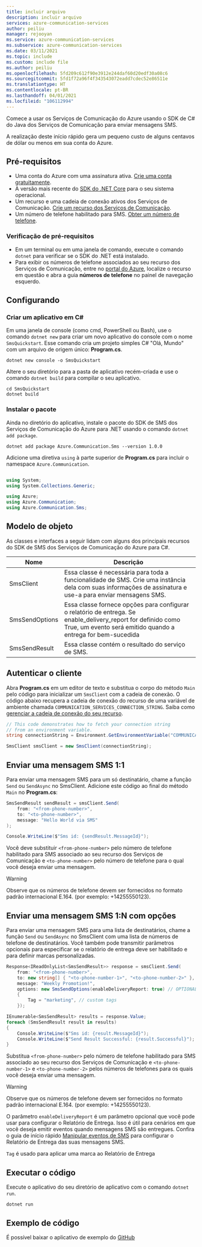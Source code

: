 ```yaml
---
title: incluir arquivo
description: incluir arquivo
services: azure-communication-services
author: peiliu
manager: rejooyan
ms.service: azure-communication-services
ms.subservice: azure-communication-services
ms.date: 03/11/2021
ms.topic: include
ms.custom: include file
ms.author: peiliu
ms.openlocfilehash: 5fd209c612f90e3912e244daf60d20edf30a08c6
ms.sourcegitcommit: 5fd1f72a96f4f343543072eadd7cdec52e86511e
ms.translationtype: HT
ms.contentlocale: pt-BR
ms.lasthandoff: 04/01/2021
ms.locfileid: "106112994"
---
```

Comece a usar os Serviços de Comunicação do Azure usando o SDK de C# do Java dos Serviços de Comunicação para enviar mensagens SMS.

A realização deste início rápido gera um pequeno custo de alguns centavos de dólar ou menos em sua conta do Azure.

<!--**TODO: update all these reference links as the resources go live**

[API reference documentation](../../../references/overview.md) | [Library source code](https://github.com/Azure/azure-sdk-for-net-pr/tree/feature/communication/sdk/communication/Azure.Communication.Sms#todo-update-to-public) | [Package (NuGet)](#todo-nuget) | [Samples](#todo-samples)-->

## <a name="prerequisites"></a>Pré-requisitos

- Uma conta do Azure com uma assinatura ativa. [Crie uma conta gratuitamente](https://azure.microsoft.com/free/?WT.mc_id=A261C142F).
- A versão mais recente do [SDK do .NET Core](https://dotnet.microsoft.com/download/dotnet-core) para o seu sistema operacional.
- Um recurso e uma cadeia de conexão ativos dos Serviços de Comunicação. [Crie um recurso dos Serviços de Comunicação](../../create-communication-resource.md).
- Um número de telefone habilitado para SMS. [Obter um número de telefone](../get-phone-number.md).

### <a name="prerequisite-check"></a>Verificação de pré-requisitos

- Em um terminal ou em uma janela de comando, execute o comando `dotnet` para verificar se o SDK do .NET está instalado.
- Para exibir os números de telefone associados ao seu recurso dos Serviços de Comunicação, entre no [portal do Azure](https://portal.azure.com/), localize o recurso em questão e abra a guia **números de telefone** no painel de navegação esquerdo.

## <a name="setting-up"></a>Configurando

### <a name="create-a-new-c-application"></a>Criar um aplicativo em C#

Em uma janela de console (como cmd, PowerShell ou Bash), use o comando `dotnet new` para criar um novo aplicativo do console com o nome `SmsQuickstart`. Esse comando cria um projeto simples C# "Olá, Mundo" com um arquivo de origem único: **Program.cs**.

```console
dotnet new console -o SmsQuickstart
```

Altere o seu diretório para a pasta de aplicativo recém-criada e use o comando `dotnet build` para compilar o seu aplicativo.

```console
cd SmsQuickstart
dotnet build
```

### <a name="install-the-package"></a>Instalar o pacote

Ainda no diretório do aplicativo, instale o pacote do SDK de SMS dos Serviços de Comunicação do Azure para .NET usando o comando `dotnet add package`.

```console
dotnet add package Azure.Communication.Sms --version 1.0.0
```

Adicione uma diretiva `using` à parte superior de **Program.cs** para incluir o namespace `Azure.Communication`.

```csharp

using System;
using System.Collections.Generic;

using Azure;
using Azure.Communication;
using Azure.Communication.Sms;

```

## <a name="object-model"></a>Modelo de objeto

As classes e interfaces a seguir lidam com alguns dos principais recursos do SDK de SMS dos Serviços de Comunicação do Azure para C#.

| Nome                                       | Descrição                                                                                                                                                       |
| ------------------------------------------ | ----------------------------------------------------------------------------------------------------------------------------------------------------------------- |
| SmsClient     | Essa classe é necessária para toda a funcionalidade de SMS. Crie uma instância dela com suas informações de assinatura e use-a para enviar mensagens SMS.                           |
| SmsSendOptions | Essa classe fornece opções para configurar o relatório de entrega. Se enable_delivery_report for definido como True, um evento será emitido quando a entrega for bem-sucedida |
| SmsSendResult               | Essa classe contém o resultado do serviço de SMS.                                          |

## <a name="authenticate-the-client"></a>Autenticar o cliente

 Abra **Program.cs** em um editor de texto e substitua o corpo do método `Main` pelo código para inicializar um `SmsClient` com a cadeia de conexão. O código abaixo recupera a cadeia de conexão do recurso de uma variável de ambiente chamada `COMMUNICATION_SERVICES_CONNECTION_STRING`. Saiba como [gerenciar a cadeia de conexão do seu recurso](../../create-communication-resource.md#store-your-connection-string).


```csharp
// This code demonstrates how to fetch your connection string
// from an environment variable.
string connectionString = Environment.GetEnvironmentVariable("COMMUNICATION_SERVICES_CONNECTION_STRING");

SmsClient smsClient = new SmsClient(connectionString);
```

## <a name="send-a-11-sms-message"></a>Enviar uma mensagem SMS 1:1

Para enviar uma mensagem SMS para um só destinatário, chame a função `Send` ou `SendAsync` no SmsClient. Adicione este código ao final do método `Main` no **Program.cs**:

```csharp
SmsSendResult sendResult = smsClient.Send(
    from: "<from-phone-number>",
    to: "<to-phone-number>",
    message: "Hello World via SMS"
);

Console.WriteLine($"Sms id: {sendResult.MessageId}");
```
Você deve substituir `<from-phone-number>` pelo número de telefone habilitado para SMS associado ao seu recurso dos Serviços de Comunicação e `<to-phone-number>` pelo número de telefone para o qual você deseja enviar uma mensagem.

> [!WARNING]
> Observe que os números de telefone devem ser fornecidos no formato padrão internacional E.164. (por exemplo: +14255550123).

## <a name="send-a-1n-sms-message-with-options"></a>Enviar uma mensagem SMS 1:N com opções
Para enviar uma mensagem SMS para uma lista de destinatários, chame a função `Send` ou `SendAsync` no SmsClient com uma lista de números de telefone de destinatários. Você também pode transmitir parâmetros opcionais para especificar se o relatório de entrega deve ser habilitado e para definir marcas personalizadas.

```csharp
Response<IReadOnlyList<SmsSendResult>> response = smsClient.Send(
    from: "<from-phone-number>",
    to: new string[] { "<to-phone-number-1>", "<to-phone-number-2>" },
    message: "Weekly Promotion!",
    options: new SmsSendOptions(enableDeliveryReport: true) // OPTIONAL
    {
        Tag = "marketing", // custom tags
    });

IEnumerable<SmsSendResult> results = response.Value;
foreach (SmsSendResult result in results)
{
    Console.WriteLine($"Sms id: {result.MessageId}");
    Console.WriteLine($"Send Result Successful: {result.Successful}");
}
```

Substitua `<from-phone-number>` pelo número de telefone habilitado para SMS associado ao seu recurso dos Serviços de Comunicação e `<to-phone-number-1>` e `<to-phone-number-2>` pelos números de telefones para os quais você deseja enviar uma mensagem.

> [!WARNING]
> Observe que os números de telefone devem ser fornecidos no formato padrão internacional E.164. (por exemplo: +14255550123).

O parâmetro `enableDeliveryReport` é um parâmetro opcional que você pode usar para configurar o Relatório de Entrega. Isso é útil para cenários em que você deseja emitir eventos quando mensagens SMS são entregues. Confira o guia de início rápido [Manipular eventos de SMS](../handle-sms-events.md) para configurar o Relatório de Entrega das suas mensagens SMS.

`Tag` é usado para aplicar uma marca ao Relatório de Entrega

## <a name="run-the-code"></a>Executar o código

Execute o aplicativo do seu diretório de aplicativo com o comando `dotnet run`.

```console
dotnet run
```

## <a name="sample-code"></a>Exemplo de código

É possível baixar o aplicativo de exemplo do [GitHub](https://github.com/Azure-Samples/communication-services-dotnet-quickstarts/tree/main/SendSMS)

